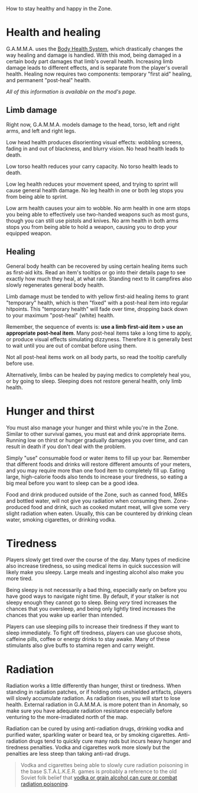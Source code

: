 How to stay healthy and happy in the Zone.

# Health and healing

G.A.M.M.A. uses the [Body Health System](https://www.moddb.com/mods/stalker-anomaly/addons/100-groks-body-health-system-redux-for-151), which drastically changes the way healing and damage is handled. With this mod, being damaged in a certain body part damages that limb's overall health. Increasing limb damage leads to different effects, and is separate from the player's overall health. Healing now requires two components: temporary "first aid" healing, and permanent "post-heal" health.

*All of this information is available on the mod's page.*

## Limb damage

Right now, G.A.M.M.A. models damage to the head, torso, left and right arms, and left and right legs.

Low head health produces disorienting visual effects: wobbling screens, fading in and out of blackness, and blurry vision. No head health leads to death.

Low torso health reduces your carry capacity. No torso health leads to death.

Low leg health reduces your movement speed, and trying to sprint will cause general health damage. No leg health in one or both leg stops you from being able to sprint.

Low arm health causes your aim to wobble. No arm health in one arm stops you being able to effectively use two-handed weapons such as most guns, though you can still use pistols and knives. No arm health in both arms stops you from being able to hold a weapon, causing you to drop your equipped weapon.

## Healing

General body health can be recovered by using certain healing items such as first-aid kits. Read an item's tooltips or go into their details page to see exactly how much they heal, at what rate. Standing next to lit campfires also slowly regenerates general body health.

Limb damage must be tended to with yellow first-aid healing items to grant "temporary" health, which is then "fixed" with a post-heal item into regular hitpoints. This "temporary health" will fade over time, dropping back down to your maximum "post-heal" (white) health.

Remember, the sequence of events is: **use a limb first-aid item > use an appropriate post-heal item**. Many post-heal items take a long time to apply, or produce visual effects simulating dizzyness. Therefore it is generally best to wait until you are out of combat before using them.

Not all post-heal items work on all body parts, so read the tooltip carefully before use.

Alternatively, limbs can be healed by paying medics to completely heal you, or by going to sleep. Sleeping does not restore general health, only limb health.

# Hunger and thirst

You must also manage your hunger and thirst while you're in the Zone. Similar to other survival games, you must eat and drink appropriate items. Running low on thirst or hunger gradually damages you over time, and can result in death if you don't deal with the problem.

Simply "use" consumable food or water items to fill up your bar. Remember that different foods and drinks will restore different amounts of your meters, and you may require more than one food item to completely fill up. Eating large, high-calorie foods also tends to increase your tiredness, so eating a big meal before you want to sleep can be a good idea.

Food and drink produced outside of the Zone, such as canned food, MREs and bottled water, will not give you radiation when consuming them. Zone-produced food and drink, such as cooked mutant meat, will give some very slight radiation when eaten. Usually, this can be countered by drinking clean water, smoking cigarettes, or drinking vodka.

# Tiredness

Players slowly get tired over the course of the day. Many types of medicine also increase tiredness, so using medical items in quick succession will likely make you sleepy. Large meals and ingesting alcohol also make you more tired.

Being sleepy is not necessarily a bad thing, especially early on before you have good ways to navigate night time. By default, if your stalker is not sleepy enough they cannot go to sleep. Being *very* tired increases the chances that you oversleep, and being only lightly tired increases the chances that you wake up earlier than intended.

Players can use sleeping pills to increase their tiredness if they want to sleep immediately. To fight off tiredness, players can use glucose shots, caffeine pills, coffee or energy drinks to stay awake. Many of these stimulants also give buffs to stamina regen and carry weight.

# Radiation

Radiation works a little differently than hunger, thirst or tiredness. When standing in radiation patches, or if holding onto unshielded artifacts, players will slowly accumulate radiation. As radiation rises, you will start to lose health. External radiation in G.A.M.M.A. is more potent than in Anomaly, so make sure you have adequate radiation resistance especially before venturing to the more-irradiated north of the map.

Radiation can be cured by using anti-radiation drugs, drinking vodka and purified water, sparkling water or beard tea, or by smoking cigarettes. Anti-radiation drugs tend to quickly cure many rads but incurs heavy hunger and tiredness penalties. Vodka and cigarettes work more slowly but the penalties are less steep than taking anti-rad drugs.

> Vodka and cigarettes being able to slowly cure radiation poisoning in the base S.T.A.L.K.E.R. games is probably a reference to the old Soviet folk belief that [vodka or grain alcohol can cure or combat radiation poisoning](https://web.archive.org/web/20121026124958/https://www.slate.com/articles/news_and_politics/dispatches/features/2006/a_nuclear_family_vacation_in_russia/russia_strikes_back.html).
